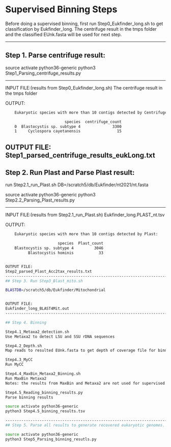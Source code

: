 # Supervised Binning Steps

Before doing a supervised binning, first run Step0_Eukfinder_long.sh to get classification by Eukfinder_long.
The centrifuge result in the tmps folder and the classified EUnk.fasta will be used for next step.

------------------------------------------------------------------------------
## Step 1. Parse centrifuge result:

source activate python36-generic
python3 Step1_Parsing_centrifuge_results.py

--------------------
INPUT FILE:(results from Step0_Eukfinder_long.sh)
The centrifuge result in the tmps folder

OUTPUT:
```sh
    Eukaryotic species with more than 10 contigs detected by Centrifuge:

                          species  centrifuge_count
    0  Blastocystis sp. subtype 4              3300
    1     Cyclospora cayetanensis                15
```


OUTPUT FILE:
Step1_parsed_centrifuge_results_eukLong.txt
------------------------------------------------------------------------------
## Step 2. Run Plast and Parse Plast result:

run Step2.1_run_Plast.sh
DB=/scratch5/db/Eukfinder/nt2021/nt.fasta

source activate python36-generic
python3 Step2.2_Parsing_Plast_results.py

--------------------
INPUT FILE:(results from Step2.1_run_Plast.sh)
Eukfinder_long.PLAST_nt.tsv


OUTPUT:
```sh
    Eukaryotic species with more than 10 contigs detected by Plast:

                       species  Plast_count
    Blastocystis sp. subtype 4         3046
          Blastocystis hominis           33


OUTPUT FILE:
Step2_parsed_Plast_Acc2tax_results.txt
------------------------------------------------------------------------------
## Step 3. Run Step3_Blast_mito.sh

BLASTDB=/scratch5/db/Eukfinder/Mitochondrial


OUTPUT FILE:
Eukfinder_long_BLAST4Mit.out
------------------------------------------------------------------------------

## Step 4. Binning

Step4.1_Metaxa2_detection.sh
Use Metaxa2 to detect LSU and SSU rDNA sequences

Step4.2_Depth.sh
Map reads to resulted EUnk.fasta to get depth of coverage file for binning

Step4.3_MyCC
Run MyCC

Step4.4_MaxBin_Metaxa2_Binning.sh
Run MaxBin Metaxa2
Notes: the results from MaxBin and Metaxa2 are not used for supervised binning

Step4.5_Reading_binning_results.py
Parse binning results

source activate python36-generic
python3 Step4.5_binning_results.tsv

------------------------------------------------------------------------------
## Step 5. Parse all results to generate recovered eukaryotic genomes.

source activate python36-generic
python3 Step5_Parsing_binning_resutls.py
